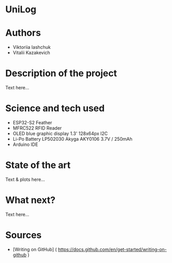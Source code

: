 # UniLog

# Authors 
- Viktoriia Iashchuk
- Vitalii Kazakevich

# Description of the project 
Text here... 

# Science and tech used 
- ESP32-S2 Feather
- MFRC522 RFID Reader
- OLED blue graphic display 1.3' 128x64px I2C
- Li-Po Battery LP502030 Akyga AKY0106 3.7V / 250mAh
- Arduino IDE

# State of the art 
Text & plots here... 

# What next?
Text here... 

# Sources 
- [Writing on GitHub] ( https://docs.github.com/en/get-started/writing-on-github ) 
